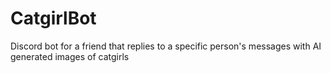 # CatgirlBot
Discord bot for a friend that replies to a specific person's messages with AI generated images of catgirls
